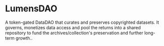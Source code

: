 # LumensDAO
 A token-gated DataDAO that curates and preserves copyrighted datasets. It governs, monetizes data access and pool the returns into a shared repository to fund the archives/collection's preservation and further long-term growth..
